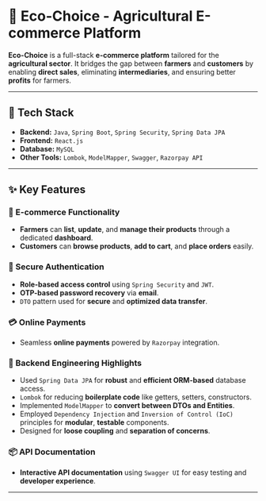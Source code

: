 # 🌱 Eco-Choice - Agricultural E-commerce Platform

**Eco-Choice** is a full-stack **e-commerce platform** tailored for the **agricultural sector**. It bridges the gap between **farmers** and **customers** by enabling **direct sales**, eliminating **intermediaries**, and ensuring better **profits** for farmers.

---

## 🚀 Tech Stack

- **Backend:** `Java`, `Spring Boot`, `Spring Security`, `Spring Data JPA`
- **Frontend:** `React.js`
- **Database:** `MySQL`
- **Other Tools:** `Lombok`, `ModelMapper`, `Swagger`, `Razorpay API`

---

## ✨ Key Features

### 🛒 E-commerce Functionality
- **Farmers** can **list**, **update**, and **manage their products** through a dedicated **dashboard**.
- **Customers** can **browse products**, **add to cart**, and **place orders** easily.

### 🔐 Secure Authentication
- **Role-based access control** using `Spring Security` and `JWT`.
- **OTP-based password recovery** via **email**.
- `DTO` pattern used for **secure** and **optimized data transfer**.

### 💳 Online Payments
- Seamless **online payments** powered by `Razorpay` integration.

### 🧰 Backend Engineering Highlights
- Used `Spring Data JPA` for **robust** and **efficient ORM-based** database access.
- `Lombok` for reducing **boilerplate code** like getters, setters, constructors.
- Implemented `ModelMapper` to **convert between DTOs and Entities**.
- Employed `Dependency Injection` and `Inversion of Control (IoC)` principles for **modular**, **testable** components.
- Designed for **loose coupling** and **separation of concerns**.

### 📦 API Documentation
- **Interactive API documentation** using `Swagger UI` for easy testing and **developer experience**.

---
